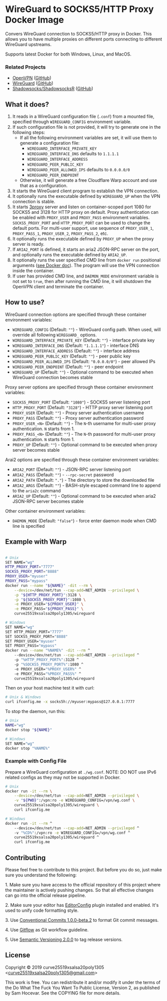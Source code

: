 # WireGuard to SOCKS5/HTTP Proxy Docker Image

Convers WireGuard connection to SOCKS5/HTTP proxy in Docker. This allows you to have multiple proxies on different ports connecting to different WireGuard upstreams.

Supports latest Docker for both Windows, Linux, and MacOS.

### Related Projects

-   [OpenVPN](https://hub.docker.com/r/curve25519xsalsa20poly1305/openvpn/) ([GitHub](https://github.com/curve25519xsalsa20poly1305/docker-openvpn))
-   [WireGuard](https://hub.docker.com/r/curve25519xsalsa20poly1305/wireguard/) ([GitHub](https://github.com/curve25519xsalsa20poly1305/docker-wireguard))
-   [Shadowsocks/ShadowsocksR](https://hub.docker.com/r/curve25519xsalsa20poly1305/shadowsocks/) ([GitHub](https://github.com/curve25519xsalsa20poly1305/docker-shadowsocks))

## What it does?

1. It reads in a WireGuard configuration file (`.conf`) from a mounted file, specified through `WIREGUARD_CONFIG` environment variable.
2. If such configuration file is not provided, it will try to generate one in the following steps:
    - If all the following environment variables are set, it will use them to generate a configuration file:
        - `WIREGUARD_INTERFACE_PRIVATE_KEY`
        - `WIREGUARD_INTERFACE_DNS` defaults to `1.1.1.1`
        - `WIREGUARD_INTERFACE_ADDRESS`
        - `WIREGUARD_PEER_PUBLIC_KEY`
        - `WIREGUARD_PEER_ALLOWED_IPS` defaults to `0.0.0.0/0`
        - `WIREGUARD_PEER_ENDPOINT`
    - Otherwise, it will generate a free Cloudflare Warp account and use that as a configuration.
3. It starts the WireGuard client program to establish the VPN connection.
4. It optionally runs the executable defined by `WIREGUARD_UP` when the VPN connection is stable.
5. It starts [3proxy](https://3proxy.ru/) server and listen on container-scoped port 1080 for SOCKS5 and 3128 for HTTP proxy on default. Proxy authentication can be enabled with `PROXY_USER` and `PROXY_PASS` environment variables. `SOCKS5_PROXY_PORT` and `HTTP_PROXY_PORT` can be used to change the default ports. For multi-user support, use sequence of `PROXY_USER_1`, `PROXY_PASS_1`, `PROXY_USER_2`, `PROXY_PASS_2`, etc.
6. It optionally runs the executable defined by `PROXY_UP` when the proxy server is ready.
7. If `ARIA2_PORT` is defined, it starts an aria2 JSON-RPC server on the port, and optionally runs the executable defined by `ARIA2_UP`.
8. It optionally runs the user specified CMD line from `docker run` positional arguments ([see Docker doc](https://docs.docker.com/engine/reference/run/#cmd-default-command-or-options)). The program will use the VPN connection inside the container.
9. If user has provided CMD line, and `DAEMON_MODE` environment variable is not set to `true`, then after running the CMD line, it will shutdown the OpenVPN client and terminate the container.

## How to use?

WireGuard connection options are specified through these container environment variables:

-   `WIREGUARD_CONFIG` (Default: `""`) - WireGuard config path. When used, will override all following `WIREGUARD_` options.
-   `WIREGUARD_INTERFACE_PRIVATE_KEY` (Default: `""`) - interface private key
-   `WIREGUARD_INTERFACE_DNS` (Default: `"1.1.1.1"`) - interface DNS
-   `WIREGUARD_INTERFACE_ADDRESS` (Default: `""`) - interface address
-   `WIREGUARD_PEER_PUBLIC_KEY` (Default: `""`) - peer public key
-   `WIREGUARD_PEER_ALLOWED_IPS` (Default: `"0.0.0.0/0"`) - peer allowed IPs
-   `WIREGUARD_PEER_ENDPOINT` (Default: `""`) - peer endpoint
-   `WIREGUARD_UP` (Default: `""`) - Optional command to be executed when WireGuard connection becomes stable

Proxy server options are specified through these container environment variables:

-   `SOCKS5_PROXY_PORT` (Default: `"1080"`) - SOCKS5 server listening port
-   `HTTP_PROXY_PORT` (Default: `"3128"`) - HTTP proxy server listening port
-   `PROXY_USER` (Default: `""`) - Proxy server authentication username
-   `PROXY_PASS` (Default: `""`) - Proxy server authentication password
-   `PROXY_USER_<N>` (Default: `""`) - The `N`-th username for multi-user proxy authentication. `N` starts from 1.
-   `PROXY_PASS_<N>` (Default: `""`) - The `N`-th password for multi-user proxy authentication. `N` starts from 1.
-   `PROXY_UP` (Default: `""`) - Optional command to be executed when proxy server becomes stable

Arai2 options are specified through these container environment variables:

-   `ARIA2_PORT` (Default: `""`) - JSON-RPC server listening port
-   `ARIA2_PASS` (Default: `""`) - `--rpc-secret` password
-   `ARIA2_PATH` (Default: `"."`) - The directory to store the downloaded file
-   `ARIA2_ARGS` (Default: `""`) - BASH-style escaped command line to append to the `aria2c` command
-   `ARIA2_UP` (Default: `""`) - Optional command to be executed when aria2 JSON-RPC server becomes stable

Other container environment variables:

-   `DAEMON_MODE` (Default: `"false"`) - force enter daemon mode when CMD line is specified

## Example with Warp

```bash

# Unix
SET NAME="wg"
HTTP_PROXY_PORT="7777"
SOCKS5_PROXY_PORT="8888"
PROXY_USER="myuser"
PROXY_PASS="mypass"
docker run --name "${NAME}" -dit --rm \
    --device=/dev/net/tun --cap-add=NET_ADMIN --privileged \
    -p "${HTTP_PROXY_PORT}":3128 \
    -p "${SOCKS5_PROXY_PORT}":1080 \
    -e PROXY_USER="${PROXY_USER}" \
    -e PROXY_PASS="${PROXY_PASS}" \
    curve25519xsalsa20poly1305/wireguard

# Windows
SET NAME="wg"
SET HTTP_PROXY_PORT="7777"
SET SOCKS5_PROXY_PORT="8888"
SET PROXY_USER="myuser"
SET PROXY_PASS="mypass"
docker run --name "%NAME%" -dit --rm ^
    --device=/dev/net/tun --cap-add=NET_ADMIN --privileged ^
    -p "%HTTP_PROXY_PORT%":3128 ^
    -p "%SOCKS5_PROXY_PORT%":1080 ^
    -e PROXY_USER="%PROXY_USER%" ^
    -e PROXY_PASS="%PROXY_PASS%" ^
    curve25519xsalsa20poly1305/wireguard
```

Then on your host machine test it with curl:

```bash
# Unix & Windows
curl ifconfig.me -x socks5h://myuser:mypass@127.0.0.1:7777
```

To stop the daemon, run this:

```bash
# Unix
NAME="wg"
docker stop "${NAME}"

# Windows
SET NAME="wg"
docker stop "%NAME%"
```

### Example with Config File

Prepare a WireGuard configuration at `./wg.conf`. NOTE: DO NOT use IPv6 related configs as they may not be supported in Docker.

```bash
# Unix
docker run -it --rm \
    --device=/dev/net/tun --cap-add=NET_ADMIN --privileged \
    -v "${PWD}":/vpn:ro -e WIREGUARD_CONFIG=/vpn/wg.conf \
    curve25519xsalsa20poly1305/wireguard \
    curl ifconfig.me

# Windows
docker run -it --rm ^
    --device=/dev/net/tun --cap-add=NET_ADMIN --privileged ^
    -v "%CD%":/vpn:ro -e WIREGUARD_CONFIG=/vpn/wg.conf ^
    curve25519xsalsa20poly1305/wireguard ^
    curl ifconfig.me
```

## Contributing

Please feel free to contribute to this project. But before you do so, just make
sure you understand the following:

1\. Make sure you have access to the official repository of this project where
the maintainer is actively pushing changes. So that all effective changes can go
into the official release pipeline.

2\. Make sure your editor has [EditorConfig](https://editorconfig.org/) plugin
installed and enabled. It's used to unify code formatting style.

3\. Use [Conventional Commits 1.0.0-beta.2](https://conventionalcommits.org/) to
format Git commit messages.

4\. Use [Gitflow](https://www.atlassian.com/git/tutorials/comparing-workflows/gitflow-workflow)
as Git workflow guideline.

5\. Use [Semantic Versioning 2.0.0](https://semver.org/) to tag release
versions.

## License

Copyright © 2019 curve25519xsalsa20poly1305 &lt;<curve25519xsalsa20poly1305@gmail.com>&gt;

This work is free. You can redistribute it and/or modify it under the
terms of the Do What The Fuck You Want To Public License, Version 2,
as published by Sam Hocevar. See the COPYING file for more details.
